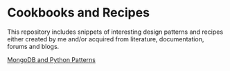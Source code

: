 # Cookbooks and Recipes

This repository includes snippets of interesting design patterns and recipes either created by me and/or acquired from literature, documentation, forums and blogs.

[MongoDB and Python Patterns](https://github.com/nahum-smith/design-patterns-and-recipes/tree/mongoDB_Python_Patterns/MongoDB_Python_Patterns_Oreilly)
